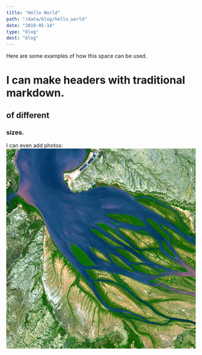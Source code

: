 ```yaml
---
title: "Hello World"
path: "/data/blog/hello_world"
date: "2019-05-14"
type: "blog"
dest: "blog"
---
```


Here are some examples of how this space can be used.

# I can make headers with traditional markdown.
## of different 
### sizes.

I can even add photos:
![River Fingers](../../images/river_fingers.jpg "I can even add captions")

